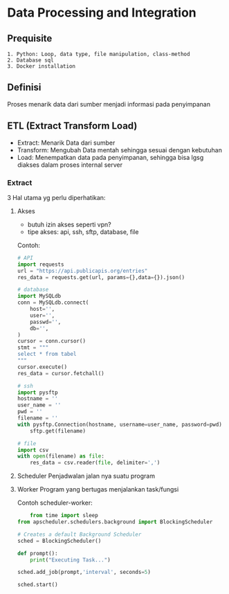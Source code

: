 # Data Processing and Integration

## Prequisite
```
1. Python: Loop, data type, file manipulation, class-method
2. Database sql
3. Docker installation
```

## Definisi
Proses menarik data dari sumber menjadi informasi pada penyimpanan

## ETL (Extract Transform Load)

- Extract: Menarik Data dari sumber
- Transform: Mengubah Data mentah sehingga sesuai dengan kebutuhan
- Load: Menempatkan data pada penyimpanan, sehingga bisa lgsg diakses dalam proses internal server

### Extract
3 Hal utama yg perlu diperhatikan:
1. Akses
    - butuh izin akses seperti vpn?
    - tipe akses: api, ssh, sftp, database, file

    Contoh:
    ```python
    # API
    import requests
    url = "https://api.publicapis.org/entries"
    res_data = requests.get(url, params={},data={}).json()

    # database
    import MySQLdb
    conn = MySQLdb.connect(
        host='',
        user='',
        passwd='',
        db='',
    )
    cursor = conn.cursor()
    stmt = """
    select * from tabel
    """
    cursor.execute()
    res_data = cursor.fetchall()

    # ssh
    import pysftp
    hostname = ''
    user_name = ''
    pwd = ''
    filename = ''
    with pysftp.Connection(hostname, username=user_name, password=pwd) as sftp:
        sftp.get(filename)

    # file
    import csv
    with open(filename) as file:
        res_data = csv.reader(file, delimiter=',')

    ```

2. Scheduler
    Penjadwalan jalan nya suatu program
    
3. Worker
    Program yang bertugas menjalankan task/fungsi

    Contoh scheduler-worker:
    ```python
        from time import sleep
    from apscheduler.schedulers.background import BlockingScheduler

    # Creates a default Background Scheduler
    sched = BlockingScheduler()

    def prompt():
        print("Executing Task...")

    sched.add_job(prompt,'interval', seconds=5)

    sched.start()
    ```
